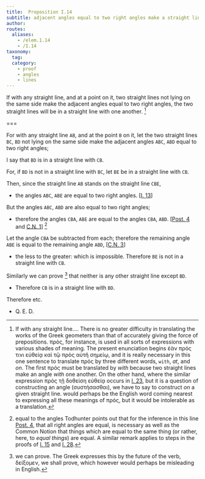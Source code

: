 ```yaml
---
title:  Proposition I.14
subtitle: adjacent angles equal to two right angles make a straight line
author:
routes:
  aliases:
    - /elem.1.14
    - /I.14
taxonomy:
  tag:
  category:
    - proof
    - angles
    - lines
---
```


If with any straight line, and at a point on it, two straight lines not lying on the same side make the adjacent angles equal to two right angles, the two straight lines will be in a straight line with one another. [^I.14:1]

===

For with any straight line `AB`, and at the point `B` on it, let the two straight lines `BC`, `BD` not lying on the same side make the adjacent angles `ABC`, `ABD` equal to two right angles;

I say that `BD` is in a straight line with `CB`.

For, if `BD` is not in a straight line with `BC`, let `BE` be in a straight line with `CB`.

Then, since the straight line `AB` stands on the straight line `CBE`,

- the angles `ABC`, `ABE` are equal to two right angles. [<a href="/elem.1.13">I. 13</a>]

But the angles `ABC`, `ABD` are also equal to two right angles;

- therefore the angles `CBA`, `ABE` are equal to the angles `CBA`, `ABD`. [<a href="/elem.1.post.4">Post. 4</a> and <a href="/elem.1.c.n.1">C.N. 1</a>] [^I.14:2]

Let the angle `CBA` be subtracted from each; therefore the remaining angle `ABE` is equal to the remaining angle `ABD`, [<a href="/elem.1.c.n.3">C.N. 3</a>]

- the less to the greater: which is impossible. Therefore `BE` is not in a straight line with `CB`.

Similarly we can prove [^I.14:3] that neither is any other straight line except `BD`. <pb n="277"/>

- Therefore `CB` is in a straight line with `BD`.

Therefore etc.

- Q. E. D.

[^I.14:1]: If with any straight line....
    There is no greater difficulty in translating the works of the Greek geometers than that of accurately giving the force of prepositions. <foreign lang="greek">πρός</foreign>, for instance, is used in all sorts of expressions with various shades of meaning. The present enunciation begins <foreign lang="greek">ἐὰν πρός τινι εὐθείᾳ καὶ τῷ πρὸς αὐτῆ σημείῳ</foreign>, and it is really necessary in this one sentence to translate <foreign lang="greek">πρός</foreign> by three different words, `with`, <em>at</em>, and <em>on</em>. The first <foreign lang="greek">πρός</foreign> must be translated by <em>with</em> because two straight lines <quote>make</quote> an angle <em>with</em> one another. On the other hand, where the similar expression <foreign lang="greek">πρὸς τῇ δοθείση εὐθείᾳ</foreign> occurs in <a href="/elem.1.23">I. 23</a>, but it is a question of <quote>constructing</quote> an angle (<foreign lang="greek">συστἡσασθαι</foreign>), we have to say <quote>to construct <em>on</em> a given straight line.</quote> <title>Against</title> would perhaps be the English word coming nearest to expressing all these meanings of <foreign lang="greek">πρός</foreign>, but it would be intolerable as a translation.

[^I.14:2]: equal to the angles
    Todhunter points out that for the inference in this line <a href="/elem.1.post.4">Post. 4</a>, that all right angles are equal, is necessary as well as the Common Notion that things which are equal to the same thing (or rather, here, to <em>equal things</em>) are equal. A similar remark applies to steps in the proofs of <a href="/elem.1.15">I. 15</a> and <a href="/elem.1.28">I. 28</a>.

[^I.14:3]: we can prove.
    The Greek expresses this by the future of the verb, <foreign lang="greek">δείξομεν</foreign>, <quote>we shall prove,</quote> which however would perhaps be misleading in English.

